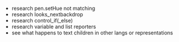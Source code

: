 - research pen.setHue not matching
- research looks_nextbackdrop
- research control_if(_else)
- research variable and list reporters
- see what happens to text children in other langs or representations